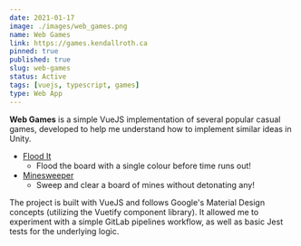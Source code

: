 ```yaml
---
date: 2021-01-17
image: ./images/web_games.png
name: Web Games
link: https://games.kendallroth.ca
pinned: true
published: true
slug: web-games
status: Active
tags: [vuejs, typescript, games]
type: Web App
---
```


**Web Games** is a simple VueJS implementation of several popular casual games, developed to help me understand how to implement similar ideas in Unity.

- [Flood It](https://games.kendallroth.ca/flood-it)
  - Flood the board with a single colour before time runs out!
- [Minesweeper](https://games.kendallroth.ca/minesweeper)
  - Sweep and clear a board of mines without detonating any!

The project is built with VueJS and follows Google's Material Design concepts (utilizing the Vuetify component library). It allowed me to experiment with a simple GitLab pipelines workflow, as well as basic Jest tests for the underlying logic.
